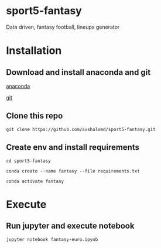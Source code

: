 # sport5-fantasy
Data driven, fantasy football, lineups generator


# Installation

## Download and install anaconda and git
[anaconda](https://docs.anaconda.com/anaconda/install/)

[git](https://git-scm.com/downloads)
  
## Clone this repo
`git clone https://github.com/avshalomd/sport5-fantasy.git`

## Create env and install requirements
`cd sport5-fantasy`

`conda create --name fantasy --file requirements.txt`

`conda activate fantasy`


# Execute

## Run jupyter and execute notebook
`jupyter notebook fantasy-euro.ipynb`
